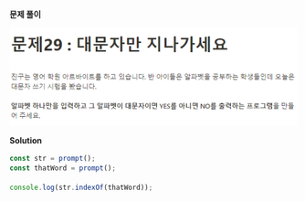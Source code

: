 **문제 풀이**

![이미지](../assets/images/result_29.PNG)

**Solution**

```javascript
const str = prompt();
const thatWord = prompt();

console.log(str.indexOf(thatWord));
```
